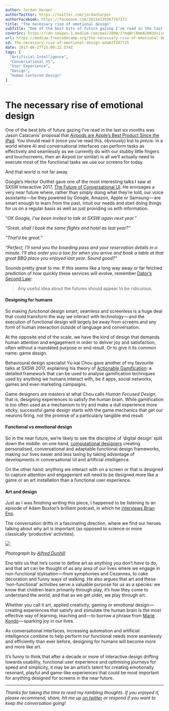 ```yaml
---
author: Jordan Harper
authorTwitter: https://twitter.com/jordanharper
authorFacebook: https://facebook.com/10154139367747172
title: "The necessary rise of emotional design"
subTitle: "One of the best bits of future gazing I’ve read in the last six months was Jason Calacanis’ proposal that Airpods are Apple’s Best Produc..."
coverSrc: https://cdn-images-1.medium.com/max/2000/1*mqWrC8mmA20N3OxisqKtDA.jpeg
url: https://medium.freecodecamp.org/the-necessary-rise-of-emotional-design-ada82f247725
id: the-necessary-rise-of-emotional-design-ada82f247725
date: 2017-06-27T15:09:22.574Z
tags: [
  "Artificial Intelligence",
  "Conversational UI",
  "User Experience",
  "Design",
  "Human Centered Design"
]
---
```

# The necessary rise of emotional design

One of the best bits of future gazing I’ve read in the last six months was Jason Calacanis’ proposal that [Airpods are Apple’s Best Product Since the iPad](http://calacanis.com/2017/03/14/airpods-are-apples-best-product-since-the-ipad/). You should read it (once you’ve read this, obviously) but to _précis_: in a world where AI and conversational interfaces can perform tasks as effectively and seamlessly as we currently do with our stubby little fingers and touchscreens, then an Airpod (or similar) is all we’ll actually need to execute most of the functional tasks we use our screens for today.

And that world is not far away.

Google’s Hector Ouilhet gave one of the most interesting talks I saw at SXSW Interactive 2017, [The Future of Conversational UI](http://schedule.sxsw.com/2017/events/PP63102). He envisages a very near future where, rather than simply doing what they’re told, our voice assistants — be they powered by Google, Amazon, Apple or Samsung — are smart enough to learn from the past, intuit our needs and start doing things for us on a regular basis as well as just providing us with information.

_“OK Google, I’ve been invited to talk at SXSW again next year.”_

_“Great, shall I book the same flights and hotel as last year?”_

_“That’d be great.”_

_“Perfect, I’ll send you the boarding pass and your reservation details in a minute. I’ll also order you a taxi for when you arrive and book a table at that great BBQ place you enjoyed last year. Sound good?”_

Sounds pretty great to me. If this seems like a long way away or far fetched prediction of how quickly these services will evolve, remember [Dator’s Second Law](http://www.futures.hawaii.edu/publications/futures-studies/WhatFSis1995.pdf):

> Any useful idea about the futures should appear to be ridiculous.

#### Designing for humans

So making _functional_ design smart, seamless and screenless is a huge deal that could transform the way we interact with technology — and the execution of functional design will largely be away from screens and any form of human interaction outside of language and conversation.

At the opposite end of the scale, we have the kind of design that demands human attention and engagement in order to deliver joy and satisfaction, often without a mandated purpose or end result. Or to give it its common name: game design.

Behavioural design specialist Yu-kai Chou gave another of my favourite talks at SXSW 2017, explaining his theory of [Actionable Gamification](http://yukaichou.com/gamification-book-3/): a detailed framework that can be used to analyse gamification techniques used by anything we humans interact with, be it apps, social networks, games and even marketing campaigns.

Game designers are masters at what Chou calls _Human Focused Design_, that is, designing experiences to satisfy the human brain. While gamification is too often used as a mechanism to try and make a dull experience more sticky, successful game design starts with the game mechanics that get our neurons firing, not the promise of a particularly tangible end result.

#### Functional vs emotional design

So in the near future, we’re likely to see the discipline of ‘digital design’ split down the middle: on one hand, [computational designers](https://www.wired.com/2017/03/john-maeda-want-survive-design-better-learn-code/) creating personalised, conversational and adaptable functional design frameworks, making our lives easier and less taxing by taking advantage of developments in conversational UI and artificial intelligence.

On the other hand: anything we interact with on a screen or that is designed to capture attention and engagement will need to be designed more like a game or an art installation than a functional user experience.

#### Art and design

Just as I was finishing writing this piece, I happened to be listening to an episode of Adam Buxton’s brilliant podcast, in which he [interviews Brian Eno](https://soundcloud.com/adam-buxton/ep-37-brian-eno-part-one).

The conversation drifts in a fascinating direction, where we find our heroes talking about why art is important (as opposed to science or more classically ‘productive’ activities).



![](https://cdn-images-1.medium.com/max/1600/1*dk1QD8AhFQIDz-fd4OVnHg.jpeg)

_Photograph by_ [_Alfred Dunhill_](https://www.youtube.com/watch?v=5mqtc2Z3K8o)



Eno tells us that he’s come to define art as anything you don’t _have_ to do, and that art can be thought of as any area of our lives where we engage in non-functional stylisation — from symphonies and Cezannes, to cake decoration and funny ways of walking. He also argues that art and these ‘non-functional’ activities serve a valuable purpose for us as a species: we know that children learn primarily through play, it’s how they come to understand the world, and that as we get older, we play through art.

Whether you call it art, applied creativity, gaming or emotional design — creating experiences that satisfy and stimulate the human brain is the most effective way of learning, teaching and — to borrow a phrase from [Marie Kondo](http://tidyingup.com/) — sparking joy in our lives.

As conversational interfaces, increasing automation and artificial intelligence combine to help perform our functional needs more seamlessly and efficiently than ever before, designing for humans will become more and more like art.

It’s funny to think that after a decade or more of interactive design drifting towards usability, functional user experience and optimising journeys for speed and simplicity, it may be an artist’s talent for creating emotionally resonant, playful and game-like experiences that could be most important for anything designed for screens in the near future.











* * *







_Thanks for taking the time to read my rambling thoughts. If you enjoyed it, please recommend, share, hit me up_ [_on twitter_](https://twitter.com/jordanharper) _or respond if you want to keep the conversation going!_








